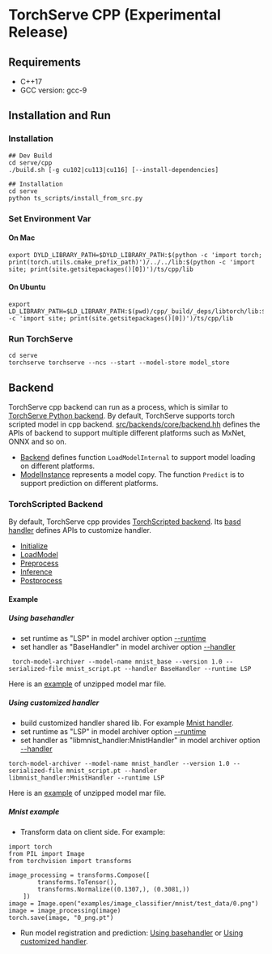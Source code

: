 # TorchServe CPP (Experimental Release)
## Requirements
* C++17
* GCC version: gcc-9
## Installation and Run
### Installation
```
## Dev Build
cd serve/cpp 
./build.sh [-g cu102|cu113|cu116] [--install-dependencies]

## Installation
cd serve
python ts_scripts/install_from_src.py
```
### Set Environment Var
#### On Mac
```
export DYLD_LIBRARY_PATH=$DYLD_LIBRARY_PATH:$(python -c 'import torch; print(torch.utils.cmake_prefix_path)')/../../lib:$(python -c 'import site; print(site.getsitepackages()[0])')/ts/cpp/lib
```
#### On Ubuntu
```
export LD_LIBRARY_PATH=$LD_LIBRARY_PATH:$(pwd)/cpp/_build/_deps/libtorch/lib:$(python -c 'import site; print(site.getsitepackages()[0])')/ts/cpp/lib
```
### Run TorchServe
```
cd serve
torchserve torchserve --ncs --start --model-store model_store
```
## Backend
TorchServe cpp backend can run as a process, which is similar to [TorchServe Python backend](https://github.com/pytorch/serve/tree/master/ts). By default, TorchServe supports torch scripted model in cpp backend. [src/backends/core/backend.hh](https://github.com/pytorch/serve/blob/cpp_backend/cpp/src/backends/core/backend.hh) defines the APIs of backend to support multiple different platforms such as MxNet, ONNX and so on. 
* [Backend](https://github.com/pytorch/serve/blob/cpp_backend/cpp/src/backends/core/backend.hh#L60) defines function `LoadModelInternal` to support model loading on different platforms.
* [ModelInstance](https://github.com/pytorch/serve/blob/cpp_backend/cpp/src/backends/core/backend.hh#L25) represents a model copy. The function `Predict` is to support prediction on different platforms.
### TorchScripted Backend
By default, TorchServe cpp provides [TorchScripted backend](https://github.com/pytorch/serve/tree/cpp_backend/cpp/src/backends/torch_scripted). Its [basd handler](https://github.com/pytorch/serve/blob/cpp_backend/cpp/src/backends/torch_scripted/handler/base_handler.hh) defines APIs to customize handler.
* [Initialize](https://github.com/pytorch/serve/blob/cpp_backend/cpp/src/backends/torch_scripted/handler/base_handler.hh#L29)
* [LoadModel](https://github.com/pytorch/serve/blob/cpp_backend/cpp/src/backends/torch_scripted/handler/base_handler.hh#L37)
* [Preprocess](https://github.com/pytorch/serve/blob/cpp_backend/cpp/src/backends/torch_scripted/handler/base_handler.hh#L40)
* [Inference](https://github.com/pytorch/serve/blob/cpp_backend/cpp/src/backends/torch_scripted/handler/base_handler.hh#L46)
* [Postprocess](https://github.com/pytorch/serve/blob/cpp_backend/cpp/src/backends/torch_scripted/handler/base_handler.hh#L53)
#### Example
##### Using basehandler
* set runtime as "LSP" in model archiver option [--runtime](https://github.com/pytorch/serve/tree/master/model-archiver#arguments) 
* set handler as "BaseHandler" in model archiver option [--handler](https://github.com/pytorch/serve/tree/master/model-archiver#arguments)
```
 torch-model-archiver --model-name mnist_base --version 1.0 --serialized-file mnist_script.pt --handler BaseHandler --runtime LSP
```
Here is an [example](https://github.com/pytorch/serve/tree/cpp_backend/cpp/test/resources/torchscript_model/mnist/base_handler) of unzipped model mar file.
##### Using customized handler
* build customized handler shared lib. For example [Mnist handler](https://github.com/pytorch/serve/blob/cpp_backend/cpp/src/examples/image_classifier/mnist).
* set runtime as "LSP" in model archiver option [--runtime](https://github.com/pytorch/serve/tree/master/model-archiver#arguments) 
* set handler as "libmnist_handler:MnistHandler" in model archiver option [--handler](https://github.com/pytorch/serve/tree/master/model-archiver#arguments)
```
torch-model-archiver --model-name mnist_handler --version 1.0 --serialized-file mnist_script.pt --handler libmnist_handler:MnistHandler --runtime LSP
```
Here is an [example](https://github.com/pytorch/serve/tree/cpp_backend/cpp/test/resources/torchscript_model/mnist/mnist_handler) of unzipped model mar file.
##### Mnist example
* Transform data on client side. For example:
```
import torch
from PIL import Image
from torchvision import transforms

image_processing = transforms.Compose([
        transforms.ToTensor(),
        transforms.Normalize((0.1307,), (0.3081,))
    ])
image = Image.open("examples/image_classifier/mnist/test_data/0.png")
image = image_processing(image)
torch.save(image, "0_png.pt")
```
* Run model registration and prediction: [Using basehandler](https://github.com/pytorch/serve/blob/cpp_backend/cpp/test/backends/torch_scripted/torch_scripted_backend_test.cc#L54) or [Using customized handler](https://github.com/pytorch/serve/blob/cpp_backend/cpp/test/backends/torch_scripted/torch_scripted_backend_test.cc#L72).





